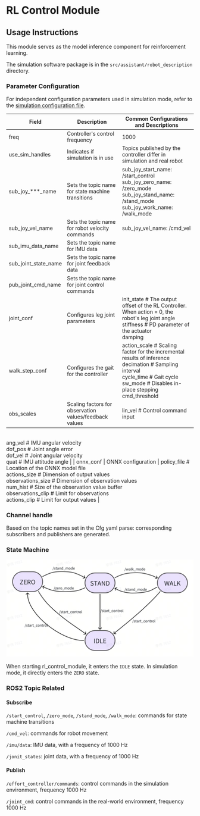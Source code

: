 # RL Control Module

## Usage Instructions

This module serves as the model inference component for reinforcement learning.

The simulation software package is in the `src/assistant/robot_description` directory.

### Parameter Configuration

For independent configuration parameters used in simulation mode, refer to the [simulation configuration file](/src/install/linux/bin/cfg/x1_cfg_sim.yaml).

| Field                   |  Description                         | Common Configurations and Descriptions                                                   |
| -------------------- | ------------------------- | ---------------------------------------------------------------------- |
| freq                  | Controller's control frequency             | 1000                                               |
| use_sim_handles       | Indicates if simulation is in use             | Topics published by the controller differ in simulation and real robot                      |
| sub_joy_***_name      | Sets the topic name for state machine transitions    | sub_joy_start_name: /start_control<br />sub_joy_zero_name: /zero_mode<br />sub_joy_stand_name: /stand_mode<br />sub_joy_work_name: /walk_mode<br /> |
| sub_joy_vel_name      | Sets the topic name for robot velocity commands | sub_joy_vel_name: /cmd_vel
| sub_imu_data_name     | Sets the topic name for IMU data      |                                                              |
| sub_joint_state_name  | Sets the topic name for joint feedback data |                                                              |
| pub_joint_cmd_name    | Sets the topic name for joint control commands |                                                              |
| joint_conf            | Configures leg joint parameters           | init_state  # The output offset of the RL Controller. When action = 0, the robot's leg joint angle <br /> stiffness   # PD parameter of the actuator <br />damping |
| walk_step_conf        | Configures the gait for the controller             | action_scale          # Scaling factor for the incremental results of inference<br />decimation            # Sampling interval<br />cycle_time            # Gait cycle<br />sw_mode             # Disables in-place stepping<br />cmd_threshold     |
| obs_scales            | Scaling factors for observation values/feedback values    | lin_vel        # Control command input

<br />ang_vel     # IMU angular velocity<br />dof_pos     # Joint angle error<br />dof_vel      # Joint angular velocity<br />quat          #  IMU attitude angle |
| onnx_conf             | ONNX configuration                   | policy_file              # Location of the ONNX model file <br />actions_size          # Dimension of output values <br />observations_size # Dimension of observation values <br />num_hist               # Size of the observation value buffer <br />observations_clip  # Limit for observations <br />actions_clip           # Limit for output values |

### Channel handle

Based on the topic names set in the Cfg yaml parse: corresponding subscribers and publishers are generated.

### State Machine

![rl_control_img2](rl_control_img.png)

When starting rl_control_module, it enters the `IDLE` state. In simulation mode, it directly enters the `ZERO` state.

### ROS2 Topic Related

#### Subscribe

`/start_control`, `/zero_mode`, `/stand_mode`, `/walk_mode`: commands for state machine transitions

`/cmd_vel`: commands for robot movement

`/imu/data`: IMU data, with a frequency of 1000 Hz

`/jonit_states`: joint data, with a frequency of 1000 Hz

#### Publish

`/effort_controller/commands`: control commands in the simulation environment, frequency 1000 Hz

`/joint_cmd`: control commands in the real-world environment, frequency 1000 Hz
